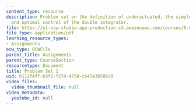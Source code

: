 ```yaml
---
content_type: resource
description: Problem set on the definition of underactuated, the simple pendulum,
  and optimal control of the double integrator.
file: https://ol-ocw-studio-app-production.s3.amazonaws.com/courses/6-832-underactuated-robotics-spring-2009/b112f4ffb3f2f27d4754cb47e3b586c0_MIT6_832s09_pset01.pdf
file_type: application/pdf
learning_resource_types:
- Assignments
ocw_type: OCWFile
parent_title: Assignments
parent_type: CourseSection
resourcetype: Document
title: Problem Set 1
uid: b112f4ff-b3f2-f27d-4754-cb47e3b586c0
video_files:
  video_thumbnail_file: null
video_metadata:
  youtube_id: null
---
```

